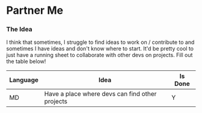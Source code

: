 # Partner Me

### The Idea
I think that sometimes, I struggle to find ideas to work on / contribute to and sometimes I have ideas and don't know where to start. It'd be pretty cool to just have a running sheet to collaborate with other devs on projects. Fill out the table below!

Language | Idea | Is Done
--- | --- | ---
MD | Have a place where devs can find other projects | Y
